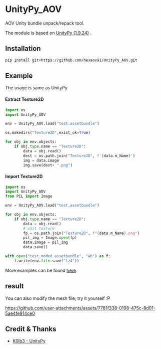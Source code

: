 # UnityPy_AOV

AOV Unity bundle unpack/repack tool.

The module is based on [UnityPy (1.9.24)](https://github.com/K0lb3/UnityPy/commit/ba572869925b516ee5e332699d938b9b237ba84c)
.

## Installation

```sh
pip install git+https://github.com/hexaov91/UnityPy_AOV.git
```

## Example

The usage is same as UnityPy

#### Extract Texture2D

```python
import os
import UnityPy_AOV

env = UnityPy_AOV.load("test.assetbundle")

os.makedirs("Texture2D",exist_ok=True)

for obj in env.objects:
    if obj.type.name == "Texture2D":
        data = obj.read()
        dest = os.path.join("Texture2D", f'{data.m_Name}')
        img = data.image
        img.save(dest+ ".png")

```

#### Import Texture2D

```python
import os
import UnityPy_AOV
from PIL import Image

env = UnityPy_AOV.load("test.assetbundle")

for obj in env.objects:
    if obj.type.name == "Texture2D":
        data = obj.read()
        # edit texture
        fp = os.path.join("Texture2D", f"{data.m_Name}.png")
        pil_img = Image.open(fp)
        data.image = pil_img
        data.save()

with open("test_moded.assetbundle", "wb") as f:
    f.write(env.file.save("lz4"))

```

More examples can be found [here](https://github.com/K0lb3/UnityPy#example).

## result

You can also modify the mesh file, try it yourself :P

https://github.com/user-attachments/assets/7781f338-0198-475c-8d01-5ae4fe914ce0



## Credit & Thanks

* [K0lb3 - UnityPy](https://github.com/K0lb3/UnityPy)
